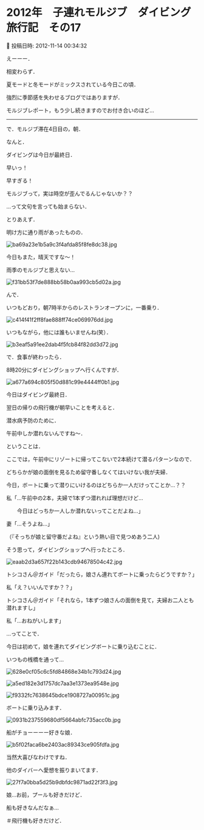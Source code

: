 # 2012年　子連れモルジブ　ダイビング旅行記　その17

📅 投稿日時: 2012-11-14 00:34:32

えーーー．


相変わらず．


夏モードと冬モードがミックスされている今日この頃．





強烈に季節感を失わせるブログではありますが．


モルジブレポート，もう少し続きますのでお付き合いのほど…


-----





で．モルジブ滞在4日目の，朝．





なんと．


ダイビングは今日が最終日．


早いっ！


早すぎる！


モルジブって，実は時空が歪んでるんじゃないか？？





…って文句を言っても始まらない．





とりあえず．


明け方に通り雨があったものの．




![ba69a23e1b5a9c3f4afda85f8fe8dc38.jpg](images/ba69a23e1b5a9c3f4afda85f8fe8dc38.jpg)




今日もまた，晴天ですな～！


雨季のモルジブと思えない…




![f31bb53f7de888bb58b0aa993cb5d02a.jpg](images/f31bb53f7de888bb58b0aa993cb5d02a.jpg)




んで．


いつもどおり，朝7時半からのレストランオープンに，一番乗り．




![c414f41f2ff8fae888ff74ce069976dd.jpg](images/c414f41f2ff8fae888ff74ce069976dd.jpg)




いつもながら，他には誰もいませんね(笑）．




![b3eaf5a91ee2dab4f5fcb84f82dd3d72.jpg](images/b3eaf5a91ee2dab4f5fcb84f82dd3d72.jpg)







で．食事が終わったら．


8時20分にダイビングショップへ行くんですが．




![a677a694c805f50d881c99e4444ff0b1.jpg](images/a677a694c805f50d881c99e4444ff0b1.jpg)




今日はダイビング最終日．


翌日の帰りの飛行機が朝早いことを考えると．


潜水病予防のために．


午前中しか潜れないんですね～．





ということは．


ここでは，午前中にリゾートに帰ってこないで2本続けて潜るパターンなので．


どちらかが娘の面倒を見るため留守番しなくてはいけない我が夫婦．


今日，ボートに乗って潜りにいけるのはどちらか一人だけってことか…？？





私「…午前中の2本，夫婦で1本ずつ潜れれば理想だけど…


　　今日はどっちか一人しか潜れないってことだよね…」





妻「…そうよね…」





（『そっちが娘と留守番だよね』という熱い目で見つめあう二人)





そう思って，ダイビングショップへ行ったところ．




![eaab2d3a657f22b143cdb94678504c42.jpg](images/eaab2d3a657f22b143cdb94678504c42.jpg)







トシコさん＠ガイド「だったら，娘さん連れてボートに乗ったらどうですか？」





私「え？いいんですか？？」





トシコさん＠ガイド「それなら，1本ずつ娘さんの面倒を見て，夫婦お二人とも潜れますし」





私「…おねがいします」





…ってことで．


今日は初めて，娘を連れてダイビングボートに乗り込むことに．





いつもの桟橋を通って…




![628e0cf05c6c5fd84868e34b1c793d24.jpg](images/628e0cf05c6c5fd84868e34b1c793d24.jpg)









![a5ed182e3d1757dc7aa3e1373ea9548e.jpg](images/a5ed182e3d1757dc7aa3e1373ea9548e.jpg)









![f9332fc7638645bdce1908727a00951c.jpg](images/f9332fc7638645bdce1908727a00951c.jpg)







ボートに乗り込みます．




![0931b237559680df5664abfc735acc0b.jpg](images/0931b237559680df5664abfc735acc0b.jpg)







船がチョーーーー好きな娘．




![b5f02faca6be2403ac89343ce905fdfa.jpg](images/b5f02faca6be2403ac89343ce905fdfa.jpg)




当然大喜びなわけですね．


他のダイバーへ愛想を振りまいてます．




![27f7a0bba5d25b9dbfdc9871ad22f3f3.jpg](images/27f7a0bba5d25b9dbfdc9871ad22f3f3.jpg)







娘…お前，プールも好きだけど．


船も好きなんだなぁ…





＃飛行機も好きだけど．
